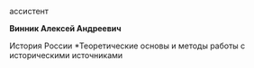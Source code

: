 ассистент



**Винник Алексей Андреевич**

История России
	*Теоретические основы и методы работы с историческими источниками